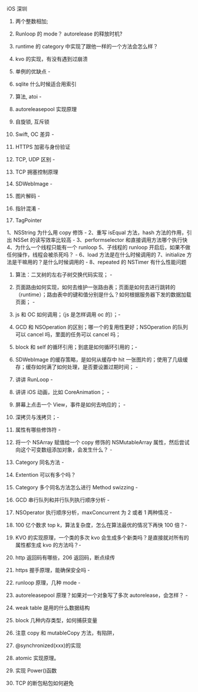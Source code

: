 iOS 深圳

1. 两个整数相加;
2. Runloop 的 mode？ autorelease 的释放时机?
3. runtime 的 category 中实现了跟他一样的一个方法会怎么样？
4. kvo 的实现，有没有遇到过崩溃
5. 单例的优缺点 -
6. sqlite 什么时候适合用索引

7. 算法, atoi -
8. autoreleasepool 实现原理
9. 自旋锁, 互斥锁
10. Swift, OC 差异 -
11. HTTPS 加密与身份验证
12. TCP, UDP 区别 -
13. TCP 拥塞控制原理
14. SDWebImage -
15. 图片解码 -
16. 指针混淆 -
17. TagPointer

1、NSString 为什么用 copy 修饰 -
2、重写 isEqual 方法，hash 方法的作用，引出 NSSet 的读写效率比较高 -
3、performselector 和直接调用方法哪个执行快
4、为什么一个线程只能有一个 runloop
5、子线程的 runloop 开启后，如果不做任何操作，线程会被杀死吗？ -
6、load 方法是在什么时候调用的
7、initialize 方法是干嘛用的？是什么时候调用的 -
8、repeated 的 NSTimer 有什么性能问题

1. 算法：二叉树的左右子树交换代码实现； -
2. 页面路由如何实现，如何去维护一张路由表；页面是如何去进行跳转的（runtime）；路由表中的键和值分别是什么？如何根据服务器下发的数据加载页面； -
3. js 和 OC 如何调用；（js 是怎样调用 oc 的）；-
4. GCD 和 NSOperation 的区别；哪一个的复用性更好；NSOperation 的队列可以 cancel 吗，里面的任务可以 cancel 吗；
5. block 和 self 的循环引用；到底是如何循环引用的；-
6. SDWebImage 的缓存策略，是如何从缓存中 hit 一张图片的；使用了几级缓存；缓存如何满了如何处理，是否要设置过期时间； -
7. 讲讲 RunLoop -
8. 讲讲 iOS 动画，比如 CoreAnimation； -
9. 屏幕上点击一个 View，事件是如何去响应的； -
10. 深拷贝与浅拷贝；-

11. 属性有哪些修饰符 -
12. 将一个 NSArray 赋值给一个 copy 修饰的 NSMutableArray 属性，然后尝试向这个可变数组添加对象，会发生什么？ -
13. Category 同名方法 -
14. Extention 可以有多个吗？
15. Category 多个同名方法怎么进行 Method swizzing -
16. GCD 串行队列和并行队列执行顺序分析 -
17. NSOperator 执行顺序分析，maxConcurrent 为 2 或者 1 两种情况 -
18. 100 亿个数求 top k，算法复杂度，怎么在算法最优的情况下再快 100 倍？-
19. KVO 的实现原理，一个类的多次 kvo 会生成多个新类吗？是直接就对所有的属性都生成 kvo 的方法吗？-
20. http 返回码有哪些，206 返回码，断点续传
21. https 握手原理，能确保安全吗 -
22. runloop 原理，几种 mode -
23. autoreleasepool 原理？如果对一个对象写了多次 autorelease，会怎样？ -
24. weak table 是用的什么数据结构
25. block 几种内存类型，如何捕获变量
26. 注意 copy 和 mutableCopy 方法，有陷阱，
27. @synchronized(xxx)的实现
28. atomic 实现原理。

29. 实现 Power()函数
30. TCP 的断包粘包如何避免

